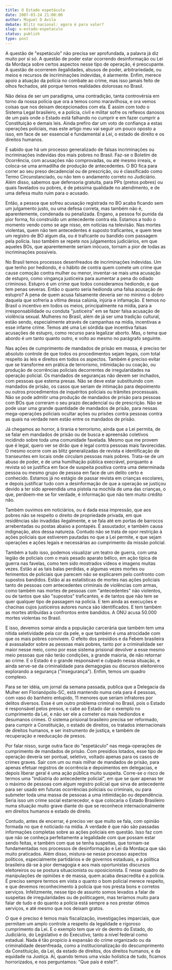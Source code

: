 ```yaml
---
title: O Estado espetáculo
date: 2007-03-24 21:00:00
author: Miguel D Avila
debate: Blitz nacional: agora é para valer?
slug: o-estado-espetaculo
status: publish 
type: post
---
```


A questão de "espetáculo" não precisa ser aprofundada, a palavra já diz muito por si só. A questão de poder estar ocorrendo desinformação ou Lei da Mordaça sobre certos aspectos nesse tipo de operação, é preocupante. A questão de ocorrerem ilegalidades, abusos de poder, arbitrariedade, ou meios e recursos de incriminações indevidas, é alarmente. Enfim, merece apoio a atuação da polícia no combate ao crime, mas isso jamais feito de olhos fechados, até porque temos realidades dolorosas no Brasil.  

  

Não deixa de ser um paradigma, uma contradição, tanta controvérsia em torno da nossa polícia que ora a temos como maravilhosa, e ora vemos coisas que nos deixam decepcionados com ela. É assim com todo o Sistema Legal brasileiro, e a polícia, civil e militar sofre os reflexos danosos de um país onde o Estado está falhando no cumprir e em fazer cumprir a Constituição e demais leis. Ainda prefiro dar um voto de confiança a estas operações policiais, mas este artigo meu vai seguir um pouco oposto a isso, em face de ser essencial e fundamental a Lei, o estado de direito e os direitos humanos.  

  

É sabido que há um processo generalizado de falsas incriminações ou incriminações indevidas dos mais pobres no Brasil. Faz-se o Boletim de Ocorrência, com acusações não comprovadas, ou até mesmo irreais, e coloca-se uma armadilha de produção de antecedentes. O BO fica para correr ao seu preso decadencial ou de prescrição, ou é classificado como Termo Circunstanciado, ou não tem o andamento correto no Judiciário. Além disso, sabemos que defensoria gratuita, para PPs (pretos pobres) ou quais favelados ou pobres, é de péssima qualidade no atendimento, e de uma defesa muito ruim para o acusado.   

  

Então, a pessoa que sofreu acusação registrada no BO acaba ficando sem um julgamento justo, ou uma defesa correta, mas também não é, aparentemente, condenada ou penalizada. Engano, a pessoa foi punida da pior forma, foi construído um antecedente contra ela. Estamos a todo o momento vendo como se age nisso, em notícias na televisão. Nas mortes violentas, quem não tem antecedentes é suposto traficantes, e quem teve um registro de BO algum dia, ou é traficante ou bandido com passagem pela polícia. Isso também se repete nos julgamentos judiciários, em que aqueles BOs, que aparentemente seriam inócuos, tornam a pior de todas as incriminações possíveis.  

  

No Brasil temos processos desenfreados de incriminações indevidas. Um que tenho por hediondo, é o hábito de contra quem comete um crime que cause comoção contra mulher ou menor, inventar-se mais uma acusação de estupro, como vingança justiceira para aumentar a pena do odiado criminoso. Estupro é um crime que todos consideramos hediondo, e que tem penas severas. Então o quanto seria hedionda uma falsa acusação de estupro? A pena de quem acusa falsamente deveria ser no mínimo o dobro daquela que sofreria a vítima dessa calúnia, injúria e infamação. E temos no Brasil o incentivo em todos os meios, principalmente na mídia, para a irresponsabilidade ou conduta "justiceira" em se fazer falsa acusação de violência sexual. Mulheres no Brasil, além de já ser uma tradição cultural, estão sendo, especialmente através de campanhas na mídia, incentivas a esse infame crime. Temos até uma Lei sórdida que incentiva falsas acusações de estupro, como recurso para legalizar aborto. Mas, o tema que abordo é um tanto quanto outro, e volto ao mesmo no parágrafo seguinte.  

  

Nas ações de cumprimento de mandados de prisão em massa, é preciso ter absoluto controle de que todos os procedimentos sejam legais, com total respeito às leis e direitos em todos os aspectos. Também é preciso evitar que se transforme em prática de terrorismo, intimidação ou coação, ou produção de ocorrências policiais decorrentes de irregularidades na operação policial. Os mandados de seguranças não devem ser inchados, com pessoas que estema presas. Não se deve estar substituindo com mandados de prisão, os casos que seriam de intimação para depoimento ou outros procedimentos de inquéritos policiais ou trâmites processuais. Não se pode admitir uma produção de mandados de prisão para pessoas com BOs que correram o seu prazo decadencial ou de prescrição. Não se pode usar uma grande quantidade de mandados de prisão, para nessas mega-operações policiais ocultar ações ou prisões contra pessoas contra as quais na verdade nem estão entre os mandados de prisão.   

  

Já chegamos ao horror, à tirania e terrorismo, ainda que a Lei permita, de se falar em mandados de prisão ou de busca e apreensão coletivos incidindo sobre toda uma comunidade favelada. Mesmo que me provem que é legal, quero ver se dirão que é legal contra pessoas mais favorecidas. O mesmo ocorre com as blitz generalizadas de revista e identificação de transeuntes em locais onde circulam pessoas mais pobres. Trata-se de um abuso de poder, e de uma humilhação pública execrável, porquanto a revista só se justifica em face de suspeita positiva contra uma determinada pessoa ou mesmo grupo de pessoa em face de um delito certo e conhecido. Estamos já no estágio de passar revista em crianças escolares, e depois justificar tudo com a desinformação de que a operação se justiçou devido a ter sido apreendida uma pistola na mochila de uma das crianças, o que, perdoem-me se for verdade, é informação que não tem muito crédito não.   

  

Também ouvimos em noticiários, ou é dada essa impressão, que aos pobres não se respeito o direito de propriedade privada, em que residências são invadidas ilegalmente, e se fala até em portas de barrocos arrebentadas ou postas abaixo a pontapés. É assustador, e também causa indignação, atos dessa natureza. Contudo não se trata de opor restrição à ações policiais que estiverem pautadas no que a Lei permite, e que sejam operações e ações legais e necessárias ao cumprimento da missão policial.   

  

Também a tudo isso, podemos visualizar um teatro de guerra, com uma legião de policiais com o mais pesado aparato bélico, em ação típica de guerra nas favelas, como tem sido mostrados vídeos e imagens muitas vezes. Estão aí as tais balas perdidas, e algumas vezes mortes ou ferimentos de policiais que parecem não se explicarem pelo confronto com supostos bandidos. Estão aí as estatísticas de mortes nas ações policiais tanto de pessoas com antecedentes criminais de violências com armas, como também nas mortes de pessoas com "antecedentes" não violentos, ou de tantos que são "supostos" traficantes, e de tantos que não tem se quer qualquer tipo de passagem na polícia. E tem ainda as execuções e chacinas cujos justiceiros autores nunca são identificados. E tem também as mortes atribuídas a confrontos entre bandidos. A ONU acusa 50.000 mortes violentas no Brasil.  

  

E isso, devemos somar ainda a população carcerária que também tem uma nítida seletividade pela cor da pele, e que também é uma atrocidade com que os mais pobres convivem. O efeito dos presídios e da Febem brasileira é avassalador sobre as pessoas mais pobres, tanto por a criminalidade ser maior nesse meio, como por esse sistema prisional devolver a esse mesmo meio pessoas que não terão condições, a grande maioria, de não retornar ao crime. E o Estado é o grande responsável e culpado nessa situação, e ainda serve-se da criminalidade para demagogias ou discursos eleitoreiros explorando a segurança ("insegurança"). Enfim, temos um quadro complexo.   

  

Para se ter idéia, um jornal da semana passada, publica que a Delegacia da Mulher em Florianópolis-SC, está mantendo numa cela para 4 pessoas, com vaso do banheiro entupido, 11 menores que seriam infratores por delitos diversos. Esse é um outro problema criminal no Brasil, pois o Estado é responsável pelos presos, e cabe ao Estado dar o exemplo no cumprimento da Lei, e não ser ele a cometer os mais hediondos e desumanos crimes. O sistema prisional brasileiro precisa ser reformado, para cumprir a Constituição, o estado de direitos, os tratados internacionais de direitos humanos, e ser instrumento de justiça, e também de recuperação e reeducação de presos.   

  

Por falar nisso, surge outra face do "espetáculo" nas mega-operações de cumprimento de mandados de prisão. Com presídios lotados, esse tipo de operação deveria ser pontual, seletivo, voltado apenas para os casos de crimes graves. Sair com um ou mais milhar de mandados de prisão, para apenas efetuar registros de ocorrência e depoimentos em delegacias, e depois liberar geral é uma ação pública muito suspeita. Corre-se o risco de termos uma "indústria do antecedente policial", em que se quer apenas ter o máximo de pessoas com algum registro policial que sirva de antecedente para ser usado em futuras ocorrências policiais ou criminais, ou para submeter toda uma massa de pessoas a uma intimidação ou dependência. Seria isso um crime social estarrecedor, e que colocaria o Estado Brasileiro numa situação muito grave diante do que se reconhece internacionalmente em direitos humanos e estado de direito.  

  

Contudo, antes de encerrar, é preciso ver que muito se fala, com opinião formada no que é noticiado na mídia. A verdade é que não são passadas informações completas sobre as ações policiais em questão. Isso faz com que não se conheça perfeitamente a legalidade com que possam estar sendo feitas, e também com que se tenha suspeitas, que tornam-se fundamentadas nos processos de desinformação e Lei da Mordaça que são muito praticados. Além disso, mistura-se nesse processo aspectos políticos, especialmente partidários e de governos estaduais, e a política brasileira dá-se à pior demagogia e aos mais oportunistas discursos eleitoreiros ou se postura situacionista ou oposicionista. E nesse quadro de manipulações de opiniões e de massa, quem acaba desacredita é a polícia. É preciso sempre termos em vista o quanto o bom policial merece respeito, e que devemos reconhecimento à polícia que nos presta bons e corretos serviços. Infelizmente, nesse tipo de assunto somos levados a falar de suspeitas de irregularidades ou de politicagem, mas teríamos muito para falar de tudo e do quanto a polícia está sempre a nos prestar ótimos serviços, e até mesmo que nos deixam gratos.  

  

O que é preciso é temos mais fiscalização, investigações imparciais, que permitam um amplo controle a respeito da legalidade e rigoroso cumprimento da Lei. E o exemplo tem que vir de dentro do Estado, do Judiciário, do Legislativo e do Executivo, tanto a nível federal como estadual. Nada é tão propício à expansão do crime organizado ou da criminalidade desenfreada, como a institucionalização do descumprimento da Constituição, da Lei, da estado de direitos, dos direitos humanos, e da equidade na Justiça. Aí, quando temos uma visão holística de tudo, ficamos horrorizados, e nos perguntamos: "Que país é este?".
